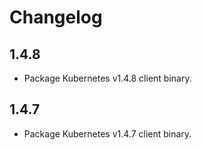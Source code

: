 # Changelog

## 1.4.8

* Package Kubernetes v1.4.8 client binary.

## 1.4.7

* Package Kubernetes v1.4.7 client binary.

